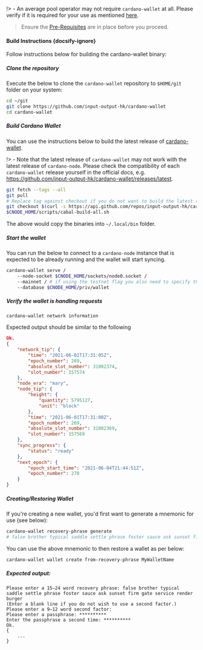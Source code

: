 !> - An average pool operator may not require `cardano-wallet` at all. Please verify if it is required for your use as mentioned [here](../build.md#components).

> Ensure the [Pre-Requisites](../basics.md#pre-requisites) are in place before you proceed.

#### Build Instructions {docsify-ignore}

Follow instructions below for building the cardano-wallet binary:

##### Clone the repository

Execute the below to clone the `cardano-wallet` repository to `$HOME/git` folder on your system:

``` bash
cd ~/git
git clone https://github.com/input-output-hk/cardano-wallet
cd cardano-wallet
```

##### Build Cardano Wallet

You can use the instructions below to build the latest release of [cardano-wallet](https://github.com/input-output-hk/cardano-wallet).

!> - Note that the latest release of `cardano-wallet` may not work with the latest release of `cardano-node`. Please check the compatibility of each `cardano-wallet` release yourself in the official docs, e.g. https://github.com/input-output-hk/cardano-wallet/releases/latest.

``` bash
git fetch --tags --all
git pull
# Replace tag against checkout if you do not want to build the latest released version
git checkout $(curl -s https://api.github.com/repos/input-output-hk/cardano-wallet/releases/latest | jq -r .tag_name)
$CNODE_HOME/scripts/cabal-build-all.sh
```

The above would copy the binaries into `~/.local/bin` folder.

##### Start the wallet

You can run the below to connect to a `cardano-node` instance that is expected to be already running and the wallet will start syncing.
```bash
cardano-wallet serve /
    --node-socket $CNODE_HOME/sockets/node0.socket /
    --mainnet / # if using the testnet flag you also need to specify the testnet shelley-genesis.json file
    --database $CNODE_HOME/priv/wallet
```

##### Verify the wallet is handling requests
```bash
cardano-wallet network information
```
Expected output should be similar to the following
```json
Ok.
{
    "network_tip": {
        "time": "2021-06-01T17:31:05Z",
        "epoch_number": 269,
        "absolute_slot_number": 31002374,
        "slot_number": 157574
    },
    "node_era": "mary",
    "node_tip": {
        "height": {
            "quantity": 5795127,
            "unit": "block"
        },
        "time": "2021-06-01T17:31:00Z",
        "epoch_number": 269,
        "absolute_slot_number": 31002369,
        "slot_number": 157569
    },
    "sync_progress": {
        "status": "ready"
    },
    "next_epoch": {
        "epoch_start_time": "2021-06-04T21:44:51Z",
        "epoch_number": 270
    }
}

```
##### Creating/Restoring Wallet

If you're creating a new wallet, you'd first want to generate a mnemonic for use (see below):

```bash
cardano-wallet recovery-phrase generate
# false brother typical saddle settle phrase foster sauce ask sunset firm gate service render burger
```
You can use the above mnemonic to then restore a wallet as per below:
```bash
cardano-wallet wallet create from-recovery-phrase MyWalletName

```
##### Expected output:
```text
Please enter a 15–24 word recovery phrase: false brother typical saddle settle phrase foster sauce ask sunset firm gate service render burger
(Enter a blank line if you do not wish to use a second factor.)
Please enter a 9–12 word second factor:
Please enter a passphrase: **********
Enter the passphrase a second time: **********
Ok.
{
    ...
}
```
